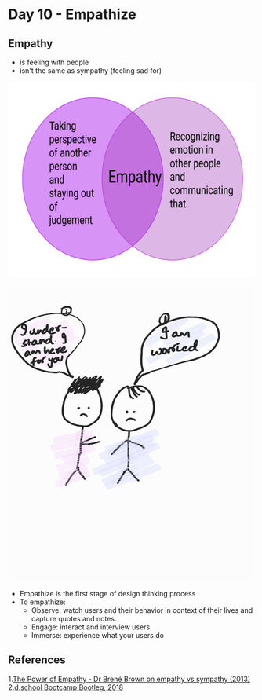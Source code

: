 # Day 10 - Empathize

## Empathy

- is feeling with people
- isn't the same as sympathy (feeling sad for)

<img src="images/Day10EmpathyQualities.png" width="800" height="400"/> <br/>

<img src="images/Day10EmpathySketch.jpeg" width="800" height="600"/> <br/>

- Empathize is the first stage of design thinking process
- To empathize:
  - Observe: watch users and their behavior in context of their lives and capture quotes and notes.
  - Engage: interact and interview users
  - Immerse: experience what your users do


## References

1.[The Power of Empathy - Dr Brené Brown on empathy vs sympathy (2013)](https://www.dailymotion.com/video/x28nj7a)  
2.[d.school Bootcamp Bootleg, 2018](https://static1.squarespace.com/static/57c6b79629687fde090a0fdd/t/5b19b2f2aa4a99e99b26b6bb/1528410876119/dschool_bootleg_deck_2018_final_sm+%282%29.pdf)